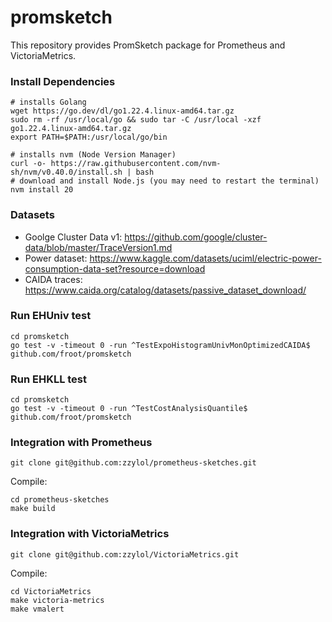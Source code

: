 # promsketch

This repository provides PromSketch package for Prometheus and VictoriaMetrics.


### Install Dependencies
```
# installs Golang
wget https://go.dev/dl/go1.22.4.linux-amd64.tar.gz
sudo rm -rf /usr/local/go && sudo tar -C /usr/local -xzf go1.22.4.linux-amd64.tar.gz
export PATH=$PATH:/usr/local/go/bin
```

```
# installs nvm (Node Version Manager)
curl -o- https://raw.githubusercontent.com/nvm-sh/nvm/v0.40.0/install.sh | bash
# download and install Node.js (you may need to restart the terminal)
nvm install 20
```

### Datasets
* Goolge Cluster Data v1: https://github.com/google/cluster-data/blob/master/TraceVersion1.md
* Power dataset: https://www.kaggle.com/datasets/uciml/electric-power-consumption-data-set?resource=download
* CAIDA traces: https://www.caida.org/catalog/datasets/passive_dataset_download/

### Run EHUniv test
```
cd promsketch
go test -v -timeout 0 -run ^TestExpoHistogramUnivMonOptimizedCAIDA$ github.com/froot/promsketch
```

### Run EHKLL test
```
cd promsketch
go test -v -timeout 0 -run ^TestCostAnalysisQuantile$ github.com/froot/promsketch
```

### Integration with Prometheus

```
git clone git@github.com:zzylol/prometheus-sketches.git
```
Compile:
```
cd prometheus-sketches
make build
```

### Integration with VictoriaMetrics

```
git clone git@github.com:zzylol/VictoriaMetrics.git
```
Compile:
```
cd VictoriaMetrics
make victoria-metrics
make vmalert
```
